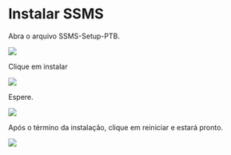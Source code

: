 # Instalar SSMS

Abra o arquivo SSMS-Setup-PTB.

![](../.gitbook/assets/ssms-1.PNG)

Clique em instalar

![](../.gitbook/assets/ssms-2.PNG)

Espere.

![](../.gitbook/assets/ssms-3.PNG)

Após o término da instalação, clique em reiniciar e estará pronto.

![](../.gitbook/assets/ssms-4.PNG)
